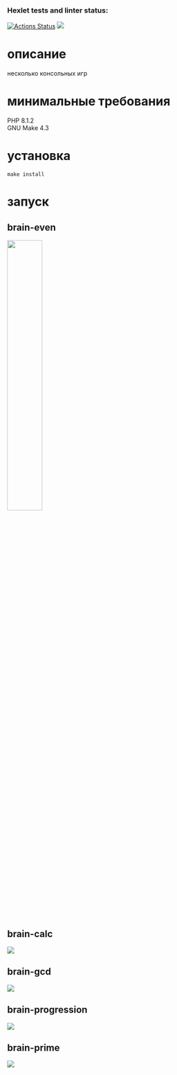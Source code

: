 ### Hexlet tests and linter status:
[![Actions Status](https://github.com/maidochka0/php-project-45/actions/workflows/hexlet-check.yml/badge.svg)](https://github.com/maidochka0/php-project-45/actions)
<a href="https://codeclimate.com/github/maidochka0/php-project-45/maintainability"><img src="https://api.codeclimate.com/v1/badges/503b3f3801b98d34aa0a/maintainability" /></a> 
<br>
# описание
несколько консольных игр
# минимальные требования
PHP 8.1.2 
<br>
GNU Make 4.3
<br>
# установка
```make install```
# запуск
## brain-even
<a href="https://asciinema.org/a/T9sDOs73I7wCltEVb1LJ2feOI"><img src="https://i.imgur.com/MA6hZz1.png" width=40%></a> 
## brain-calc
<a href="https://asciinema.org/a/dYvZKkA911asEM6l9WrhEbjZo"><img src="https://i.imgur.com/81ddWvX.png"></a>
## brain-gcd
<a href="https://asciinema.org/a/9err8B6aMwfHfiprlBPiw4HFZ"><img src="https://i.imgur.com/zJA6CfH.png"></a>
## brain-progression
<a href="https://asciinema.org/a/xvDAoCVocWSKZsxAe4IBn7Npy"><img src="https://i.imgur.com/kfY4xMv.png"></a>
## brain-prime
<a href="https://asciinema.org/a/CxB3azJTlQZZHnYtKw4cgFmiX"><img src="https://i.imgur.com/h1ZbbjN.png"></a>
